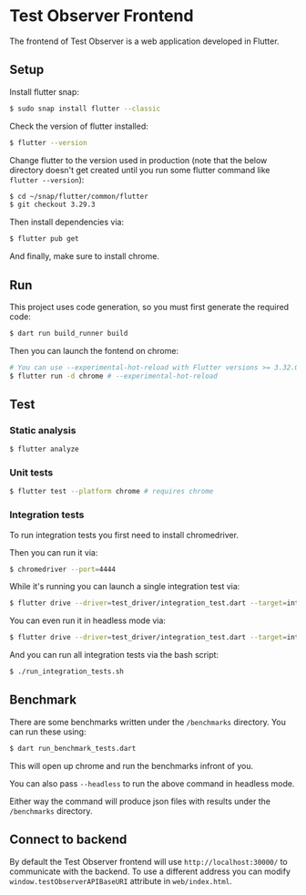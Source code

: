 # Test Observer Frontend

The frontend of Test Observer is a web application developed in Flutter.

## Setup

Install flutter snap:

```bash
$ sudo snap install flutter --classic
```

Check the version of flutter installed:

```bash
$ flutter --version
```

Change flutter to the version used in production (note that the below directory doesn't get created until you run some flutter command like `flutter --version`):

```bash
$ cd ~/snap/flutter/common/flutter
$ git checkout 3.29.3
```

Then install dependencies via:
```bash
$ flutter pub get
```

And finally, make sure to install chrome.

## Run

This project uses code generation, so you must first generate the required code:

```bash
$ dart run build_runner build
```

Then you can launch the fontend on chrome:

```bash
# You can use --experimental-hot-reload with Flutter versions >= 3.32.0
$ flutter run -d chrome # --experimental-hot-reload
```

## Test

### Static analysis

```bash
$ flutter analyze
```

### Unit tests

```bash
$ flutter test --platform chrome # requires chrome
```

### Integration tests

To run integration tests you first need to install chromedriver.

Then you can run it via:
```bash
$ chromedriver --port=4444
```

While it's running you can launch a single integration test via:
```bash
$ flutter drive --driver=test_driver/integration_test.dart --target=integration_test/<integration-test-file> -d chrome
```

You can even run it in headless mode via:
```bash
$ flutter drive --driver=test_driver/integration_test.dart --target=integration_test/<integration-test-file> -d web-server
```

And you can run all integration tests via the bash script:
```bash
$ ./run_integration_tests.sh
```

## Benchmark

There are some benchmarks written under the `/benchmarks` directory. You can run these using:

```bash
$ dart run_benchmark_tests.dart
```

This will open up chrome and run the benchmarks infront of you.

You can also pass `--headless` to run the above command in headless mode.

Either way the command will produce json files with results under the `/benchmarks` directory.

## Connect to backend

By default the Test Observer frontend will use `http://localhost:30000/` to communicate with the backend. To use a different address you can modify `window.testObserverAPIBaseURI` attribute in `web/index.html`.